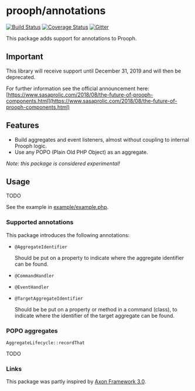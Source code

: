 # prooph/annotations

[![Build Status](https://travis-ci.org/prooph/annotations.svg?branch=master)](https://travis-ci.org/prooph/annotations)
[![Coverage Status](https://coveralls.io/repos/prooph/annotations/badge.svg?branch=master)](https://coveralls.io/r/prooph/annotations?branch=master)
[![Gitter](https://badges.gitter.im/Join%20Chat.svg)](https://gitter.im/prooph/improoph)

This package adds support for annotations to Prooph.

## Important

This library will receive support until December 31, 2019 and will then be deprecated.

For further information see the official announcement here: [https://www.sasaprolic.com/2018/08/the-future-of-prooph-components.html](https://www.sasaprolic.com/2018/08/the-future-of-prooph-components.html)

## Features

* Build aggregates and event listeners, almost without coupling to internal Prooph logic.
* Use any POPO (Plain Old PHP Object) as an aggregate.

_Note: this package is considered experimental!_

## Usage

TODO

See the example in [example/example.php](example/example.php).

### Supported annotations

This package introduces the following annotations:

* `@AggregateIdentifier`

  Should be put on a property to indicate where the aggregate identifier can be found.

* `@CommandHandler`

* `@EventHandler`

* `@TargetAggregateIdentifier`

  Should be be put on a property or method in a command (class), to indicate where the identifier of the target aggregate can be found.

### POPO aggregates

`AggregateLifecycle::recordThat`

TODO

### Links

This package was partly inspired by [Axon Framework 3.0](http://www.axonframework.org/).
